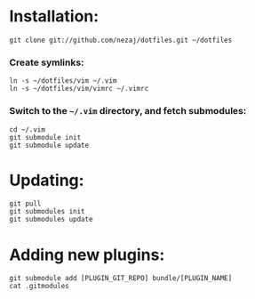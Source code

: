 # Installation:
    git clone git://github.com/nezaj/dotfiles.git ~/dotfiles

### Create symlinks:
    ln -s ~/dotfiles/vim ~/.vim
    ln -s ~/dotfiles/vim/vimrc ~/.vimrc

### Switch to the `~/.vim` directory, and fetch submodules:
    cd ~/.vim
    git submodule init
    git submodule update

# Updating:
    git pull
    git submodules init
    git submodules update

# Adding new plugins:
    git submodule add [PLUGIN_GIT_REPO] bundle/[PLUGIN_NAME]
    cat .gitmodules
